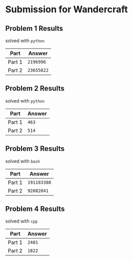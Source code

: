 # Submission for Wandercraft

## Problem 1 Results
solved with `python`

| Part   | Answer     |
|--------|------------|
| Part 1 | `2196996`  |
| Part 2 | `23655822` |

## Problem 2 Results
solved with `python`

| Part   | Answer     |
|--------|------------|
| Part 1 | `463`      |
| Part 2 | `514` |

## Problem 3 Results
solved with `bash`

| Part   | Answer     |
|--------|------------|
| Part 1 | `191183308`|
| Part 2 | `92082041`|

## Problem 4 Results
solved with `cpp`

| Part   | Answer     |
|--------|------------|
| Part 1 | `2401`|
| Part 2 | `1822`|
